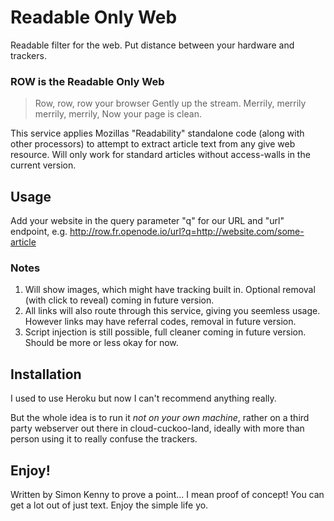 # Readable Only Web

Readable filter for the web. Put distance between your hardware and trackers.

### ROW is the Readable Only Web

> Row, row, row your browser
> Gently up the stream.
> Merrily, merrily merrily, merrily,
> Now your page is clean.

This service applies Mozillas "Readability" standalone code (along with other processors) to attempt to extract article text from any give web resource. Will only work for standard articles without access-walls in the current version.

## Usage

Add your website in the query parameter "q" for our URL and "url" endpoint, e.g. http://row.fr.openode.io/url?q=http://website.com/some-article

### Notes

1. Will show images, which might have tracking built in. Optional removal (with click to reveal) coming in future version.
2. All links will also route through this service, giving you seemless usage. However links may have referral codes, removal in future version.
3. Script injection is still possible, full cleaner coming in future version. Should be more or less okay for now.

## Installation

I used to use Heroku but now I can't recommend anything really.

But the whole idea is to run it _not on your own machine_, rather on a third party webserver out there in cloud-cuckoo-land, ideally with more than person using it to really confuse the trackers.

## Enjoy!

Written by Simon Kenny to prove a point... I mean proof of concept! You can get a lot out of just text. Enjoy the simple life yo.